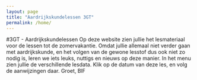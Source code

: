 ```yaml
---
layout: page
title: "Aardrijkskundelessen 3GT"
permalink: /home/
---
```

#3GT - Aardrijkskundelessen
Op deze website zien jullie het lesmateriaal voor de lessen tot de zomervakantie. Omdat jullie allemaal niet verder gaan met aardrijkskunde, en het volgen van de gewone lesstof dus ook niet zo nodig is, leren we iets leuks, nuttigs en nieuws op deze manier. In het menu zien jullie de verschillende lesdata. Klik op de datum van deze les, en volg de aanwijzingen daar. Groet, BlF</p>

